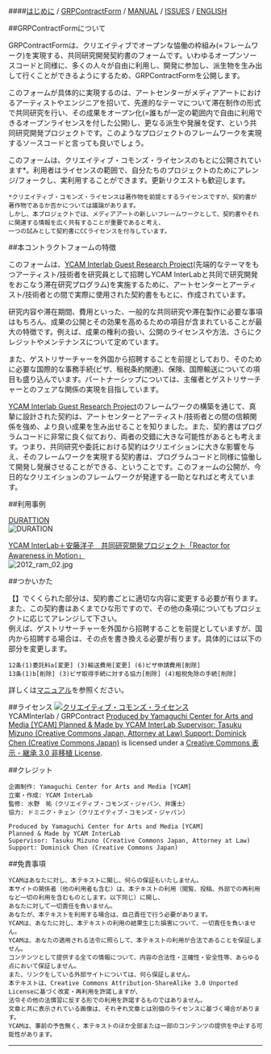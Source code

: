 ####[はじめに](https://github.com/YCAMInterlab/GRPContractForm/blob/master/README.md) /  [GRPContractForm](https://github.com/YCAMInterlab/GRPContractForm/blob/master/GRPContractForm_Japanese.md) /  [MANUAL](https://github.com/YCAMInterlab/GRPContractForm/blob/master/MANUAL_Japanese.md) /  [ISSUES](https://github.com/YCAMInterlab/GRPContractForm/issues) /  [ENGLISH](https://github.com/YCAMInterlab/GRPContractForm/blob/master/README_ENG.md)


##GRPContractFormについて


GRPContractFormは、クリエイティブでオープンな恊働の枠組み(=フレームワーク)を実現する、共同研究開発契約書のフォームです。いわゆるオープンソースコードと同様に、多くの人々が自由に利用し、開発に参加し、派生物を生み出して行くことができるようにするため、GRPContractFormを公開します。  

このフォームが具体的に実現するのは、アートセンターがメディアアートにおけるアーティストやエンジニアを招いて、先進的なテーマについて滞在制作の形式で共同研究を行い、その成果をオープン化(=誰もが一定の範囲内で自由に利用できるオープンライセンスを付した公開)し、更なる派生や発展を促す、という共同研究開発プロジェクトです。このようなプロジェクトのフレームワークを実現するソースコードと言っても良いでしょう。  

このフォームは、クリエイティブ・コモンズ・ライセンスのもとに公開されています*。利用者はライセンスの範囲で、自分たちのプロジェクトのためにアレンジ/フォークし、実利用することができます。更新リクエストも歓迎します。  


```
*クリエイティブ・コモンズ・ライセンスは著作物を前提とするライセンスですが、契約書が著作物であるか否かについては議論があります。
しかし、本プロジェクトでは、メディアアートの新しいフレームワークとして、契約書やそれに関連する情報を広く共有することが重要であると考え、
一つの試みとして契約書にCCライセンスを付与しています。  
```

  


##本コントラクトフォームの特徴

このフォームは、[YCAM Interlab Guest Research Project](http://interlab.ycam.jp/projects/guestresearch)(先端的なテーマをもつアーティスト/技術者を研究員として招聘しYCAM InterLabと共同で研究開発をおこなう滞在研究プログラム)を実施するために、アートセンターとアーティスト/技術者との間で実際に使用された契約書をもとに、作成されています。  





研究内容や滞在期間、費用といった、一般的な共同研究や滞在製作に必要な事項はもちろん、成果の公開とその効果を高めるための項目が含まれていることが最大の特徴です。例えば、成果の権利の扱い、公開のライセンスや方法、さらにクレジットやメンテナンスについて定めています。  

また、ゲストリサーチャーを外国から招聘することを前提としており、そのために必要な国際的な事務手続(ビザ、租税条約関連)、保険、国際輸送についての項目も盛り込んでいます。パートナーシップについては、主催者とゲストリサーチャーとのフェアな関係の実現を目指しています。  

[YCAM Interlab Guest Research Project](http://interlab.ycam.jp/projects/guestresearch)のフレームワークの構築を通じて、真摯に設計された契約は、アートセンターとアーティスト/技術者との間の信頼関係を強め、より良い成果を生み出せることを知りました。また、契約書はプログラムコードに非常に良く似ており、両者の交錯に大きな可能性があるとも考えます。つまり、共同研究や委託における契約はクリエイションに大きな影響を与え、そのフレームワークを実現する契約書は、プログラムコードと同様に恊働して開発し発展させることができる、ということです。このフォームの公開が、今日的なクリエイションのフレームワークが発達する一助となればと考えています。  


  
##利用事例

<!-- [Guest Research Project vol.2―ジェネレーティブ・メディアのためのコンポジション・ツール](http://interlab.ycam.jp/projects/guestresearch/vol2)  -->
[DURATTION](http://www.duration.cc)  
![DURATION](http://www.duration.cc/assets/images/DurationText.png "DURATION") 
  

[YCAM InterLab＋安藤洋子　共同研究開発プロジェクト「Reactor for Awareness in Motion」](http://www.ycam.jp/performingarts/2013/02/ram-presentation.html)  
![2012_ram_02.jpg](http://www.ycam.jp/education/images/2012_ram_02.jpg)  
  
  

 
##つかいかた

【】でくくられた部分は、契約書ごとに適切な内容に変更する必要が有ります。また、この契約書はあくまでひな形ですので、その他の条項についてもプロジェクトに応じてアレンジして下さい。  
例えば、ゲストリサーチャーを外国から招聘することを前提としていますが、国内から招聘する場合は、その点を書き換える必要が有ります。具体的には以下の部分を変更します。  



```
12条(1)委託料a[変更] (3)輸送費用[変更] (6)ビザ申請費用[削除]  
13条(1)b[削除] (3)ビザ取得手続に対する協力[削除] (4)租税免除の手続[削除]  
```
詳しくは[マニュアル](https://github.com/YCAMInterlab/GRPContractForm/blob/master/MANUAL_Japanese.md)を参照ください。  

  



##ライセンス
<a rel="license" href="http://creativecommons.org/licenses/by-sa/3.0/deed.ja"><img alt="クリエイティブ・コモンズ・ライセンス" style="border-width:0" src="http://i.creativecommons.org/l/by-sa/3.0/88x31.png" /></a><br /><span xmlns:dct="http://purl.org/dc/terms/" href="http://purl.org/dc/dcmitype/Text" property="dct:title" rel="dct:type">YCAMInterlab / GRPContract</span>  <a xmlns:cc="http://creativecommons.org/ns#" href="http://interlab.ycam.jp/" property="cc:attributionName" rel="cc:attributionURL"> Produced by Yamaguchi Center for Arts and Media [YCAM] Planned & Made by YCAM InterLab Supervisor: Tasuku Mizuno (Creative Commons Japan, Attorney at Law) Support: Dominick Chen (Creative Commons Japan)</a> is licensed under a <a rel="license" href="http://creativecommons.org/licenses/by-sa/3.0/deed.ja">Creative Commons 表示 - 継承 3.0 非移植 License</a>.



##クレジット
```
企画制作: Yamaguchi Center for Arts and Media [YCAM]
立案・作成: YCAM InterLab
監修: 水野　祐（クリエイティブ・コモンズ・ジャパン、弁護士）
協力: ドミニク・チェン（クリエイティブ・コモンズ・ジャパン）

Produced by Yamaguchi Center for Arts and Media [YCAM]
Planned & Made by YCAM InterLab
Supervisor: Tasuku Mizuno (Creative Commons Japan, Attorney at Law)
Support: Dominick Chen (Creative Commons Japan)
```



##免責事項
```
YCAMはあなたに対し、本テキストに関し、何らの保証もいたしません。
本サイトの関係者（他の利用者も含む）は、本テキストの利用（閲覧、投稿、外部での再利用など一切の利用を含むものとします。以下同じ）に関し、
あなたに対して一切責任を負いません。
あなたが、本テキストを利用する場合は、自己責任で行う必要があります。
YCAMは、あなたに対し、本テキストの利用の結果生じた損害について、一切責任を負いません。
YCAMは、あなたの適用される法令に照らして、本テキストの利用が合法であることを保証しません。
コンテンツとして提供する全ての情報について、内容の合法性・正確性・安全性等、あらゆる点において保証しません。
また、リンクをしている外部サイトについては、何ら保証しません。
本テキストは、Creative Commons Attribution-ShareAlike 3.0 Unported Licenseに基づく改変・再利用を許諾しますが、
法令その他の法慣習に反する形での利用を許諾するものではありません。
文章と共に表示されている画像は、それぞれ文章とは別個のライセンスに基づく場合があります。
YCAMは、事前の予告無く、本テキストのほか全部または一部のコンテンツの提供を中止する可能性があります。
```

---



